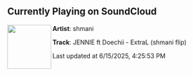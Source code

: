 ## Currently Playing on SoundCloud

[<img align="left" width="100" src="https://i1.sndcdn.com/artworks-vzyW0QxZQd9pCBfN-aCyHLQ-t500x500.png">](https://soundcloud.com/shmanii/jennie-ft-doechii-extral-shmani-flip)

**Artist**: shmani 

**Track**: JENNIE ft Doechii - ExtraL (shmani flip)

Last updated at 6/15/2025, 4:25:53 PM
